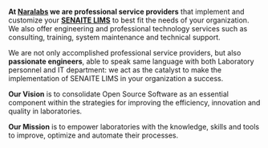 **At [Naralabs](https://naralabs.com) we are professional service providers** that implement and customize your **[SENAITE LIMS](https://www.senaite.com/)** to best fit the needs of your organization. We also offer engineering and professional technology services such as consulting, training, system maintenance and technical support.

We are not only accomplished professional service providers, but also **passionate engineers**, able to speak same language with both Laboratory personnel and IT department: we act as the catalyst to make the implementation of SENAITE LIMS in your organization a success.

**Our Vision** is to consolidate Open Source Software as an essential component within the strategies for improving the efficiency, innovation and quality in laboratories. 

**Our Mission** is to empower laboratories with the knowledge, skills and tools to improve, optimize and automate their processes. 

